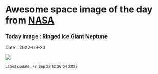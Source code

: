 
# Awesome space image of the day from [NASA](https://api.nasa.gov/)

### Today image : Ringed Ice Giant Neptune

Date : 2022-09-23


![](https://apod.nasa.gov/apod/image/2209/NeptuneTriton_webb1059.png)

<small>Latest update : Fri Sep 23 12:36:04 2022</small>


